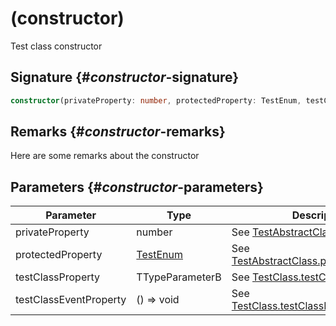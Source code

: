 # (constructor)

Test class constructor

## Signature {#_constructor_-signature}

```typescript
constructor(privateProperty: number, protectedProperty: TestEnum, testClassProperty: TTypeParameterB, testClassEventProperty: () => void);
```

## Remarks {#_constructor_-remarks}

Here are some remarks about the constructor

## Parameters {#_constructor_-parameters}

| Parameter              | Type                                             | Description                                                                                                             |
| ---------------------- | ------------------------------------------------ | ----------------------------------------------------------------------------------------------------------------------- |
| privateProperty        | number                                           | See [TestAbstractClass](docs/simple-suite-test/testabstractclass-class)<!-- -->'s constructor.                          |
| protectedProperty      | [TestEnum](docs/simple-suite-test/testenum-enum) | See [TestAbstractClass.protectedProperty](docs/simple-suite-test/testabstractclass-protectedproperty-property)<!-- -->. |
| testClassProperty      | TTypeParameterB                                  | See [TestClass.testClassProperty](docs/simple-suite-test/testclass-testclassproperty-property)<!-- -->.                 |
| testClassEventProperty | () =&gt; void                                    | See [TestClass.testClassEventProperty](docs/simple-suite-test/testclass-testclasseventproperty-property)<!-- -->.       |
